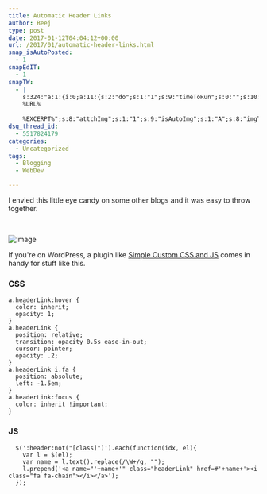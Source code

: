 ```yaml
---
title: Automatic Header Links
author: Beej
type: post
date: 2017-01-12T04:04:12+00:00
url: /2017/01/automatic-header-links.html
snap_isAutoPosted:
  - 1
snapEdIT:
  - 1
snapTW:
  - |
    s:324:"a:1:{i:0;a:11:{s:2:"do";s:1:"1";s:9:"timeToRun";s:0:"";s:10:"SNAPformat";s:27:"%TITLE%
    %URL%
    
    %EXCERPT%";s:8:"attchImg";s:1:"1";s:9:"isAutoImg";s:1:"A";s:8:"imgToUse";s:0:"";s:4:"doTW";s:1:"1";s:11:"isPrePosted";s:1:"1";s:8:"isPosted";s:1:"1";s:4:"pgID";s:18:"819394602687827970";s:5:"pDate";s:19:"2017-01-12 04:04:35";}}";
dsq_thread_id:
  - 5517824179
categories:
  - Uncategorized
tags:
  - Blogging
  - WebDev

---
```

I envied this little eye candy on some other blogs and it was easy to throw together.
  
&nbsp;
  
![image][1]

If you're on WordPress, a plugin like [Simple Custom CSS and JS][2] comes in handy for stuff like this.

### CSS

    a.headerLink:hover {
      color: inherit;
      opacity: 1;
    }
    a.headerLink {
      position: relative;
      transition: opacity 0.5s ease-in-out;
      cursor: pointer;
      opacity: .2;
    }
    a.headerLink i.fa {
      position: absolute;
      left: -1.5em;
    }
    a.headerLink:focus {
      color: inherit !important;
    }
    

### JS

      $(':header:not("[class]")').each(function(idx, el){
        var l = $(el);
        var name = l.text().replace(/\W+/g, "");
        l.prepend('<a name="'+name+'" class="headerLink" href=#'+name+'><i class="fa fa-chain"></i></a>');
      });

 [1]: https://cloud.githubusercontent.com/assets/6301228/21876423/a13e9ae2-d837-11e6-9016-0532c9d05bae.png
 [2]: https://wordpress.org/plugins/custom-css-js/